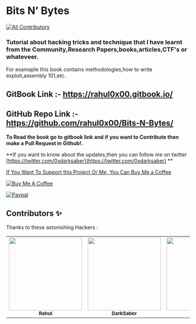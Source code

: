 # Bits N’ Bytes

[![All Contributors](https://img.shields.io/badge/all--contributors-2-%23EEA47FFF?style=flat)](#contributors-)

### Tutorial about hacking tricks and technique that I have learnt from the Community,Research Papers,books,articles,CTF's or whateveer.

For examaple this book contains methodologies,how to write exploit,assembly 101,etc.

## GitBook Link :- https://rahul0x00.gitbook.io/
## GitHub Repo Link :- https://github.com/rahul0x00/Bits-N-Bytes/

 **To Read the book go to gitbook link and if you want to Contribute then make a Pull Request in Github!.**
 

\*\*If you want to know about the updates,then you can follow me on twitter [https://twitter.com/0xdarksaber](https://twitter.com/0xdarksaber) \*\*

[If You Want To Support this Project Or Me, You Can Buy Me a Coffee](https://www.buymeacoffee.com/rahul0x00)

[![Buy Me A Coffee](https://www.buymeacoffee.com/assets/img/custom\_images/orange\_img.png)](https://www.buymeacoffee.com/rahul0x00)

[![Paypal](https://www.paypalobjects.com/webstatic/mktg/Logo/pp-logo-150px.png)](https://paypal.me/rahul0x00)



## Contributors ✨

Thanks to these astonishing Hackers :

<table>
  <tbody>
    <tr>
      <td align="center"><a href="https://github.com/rahul0x00"><img src="https://user-images.githubusercontent.com/104289350/190708729-a30bc55e-0fe5-4bd0-a4f7-eda47765a952.jpg" width="200px;" alt=""/><br /><sub><b>Rahul</b></sub></a><br /><a href="#exploit-development-rahul0x00" title="Owner"></a></td>
      <td align="center"><a href="https://github.com/darks4ber"><img src="https://user-images.githubusercontent.com/104289350/193394441-ecb02d11-87fc-4f94-ad27-bbf8e93bf8e4.jpeg" width="200px;" alt=""/><br /><sub><b>DarkSaber</b></sub></a><br /><a href="#websecurity-darks4ber" title="Contriubtors"></a></td>
      <td align="center"><a href="https://github.com/itz-arnav"><img src="https://avatars.githubusercontent.com/u/64909912?v=4" width="200px;" alt=""/><br /><sub><b>Arnav</b></sub></a><br /><a href="#web-security-itz-arnav" title="Contributor"></a></td>      
      
  </tbody>
</table> 

